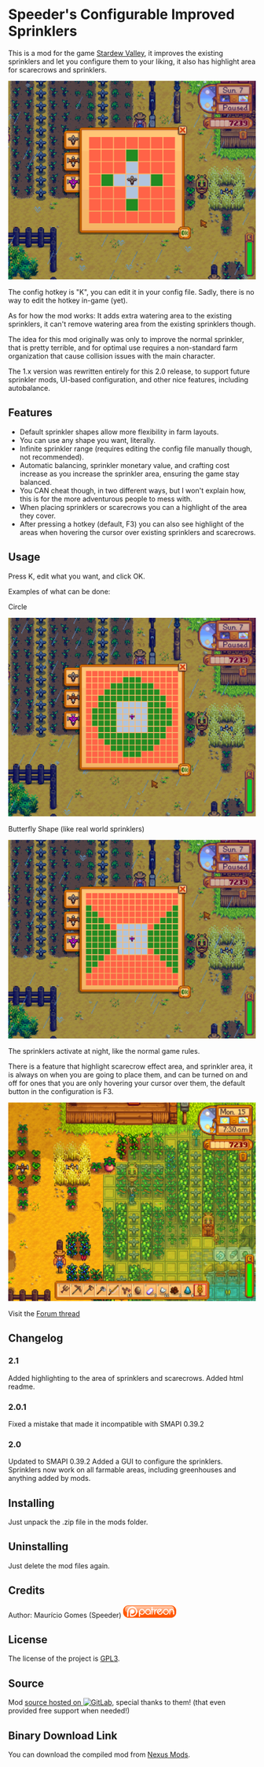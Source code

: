 ﻿Speeder's Configurable Improved Sprinklers
==========================================
 
This is a mod for the game [Stardew Valley](http://stardewvalley.net/), it improves the existing sprinklers and let you configure them to your liking, it also has highlight area for scarecrows and sprinklers.

![Game Screenshot](screenshot.png)

The config hotkey is "K", you can edit it in your config file. Sadly, there is no way to edit the hotkey in-game (yet).

As for how the mod works: It adds extra watering area to the existing sprinklers, it can't remove watering area from the existing sprinklers though.

The idea for this mod originally was only to improve the normal sprinkler, that is pretty terrible, and for optimal use requires a non-standard farm organization that cause collision issues with the main character.

The 1.x version was rewritten entirely for this 2.0 release, to support future sprinkler mods, UI-based configuration, and other nice features, including autobalance.

Features
--------

* Default sprinkler shapes allow more flexibility in farm layouts.
* You can use any shape you want, literally.
* Infinite sprinkler range (requires editing the config file manually though, not recommended).
* Automatic balancing, sprinkler monetary value, and crafting cost increase as you increase the sprinkler area, ensuring the game stay balanced.
* You CAN cheat though, in two different ways, but I won't explain how, this is for the more adventurous people to mess with.
* When placing sprinklers or scarecrows you can a highlight of the area they cover.
* After pressing a hotkey (default, F3) you can also see highlight of the areas when hovering the cursor over existing sprinklers and scarecrows.

Usage
-----

Press K, edit what you want, and click OK.

Examples of what can be done:

Circle

![Game Screenshot](circle.png)

Butterfly Shape (like real world sprinklers)

![Game Screenshot](butterfly.png)

The sprinklers activate at night, like the normal game rules.

There is a feature that highlight scarecrow effect area, and sprinkler area, it is always on when you are going to place them, and can be turned on and off for ones that you are only hovering your cursor over them, the default button in the configuration is F3.

![Game Screenshot](scarecrowarea.png)

Visit the [Forum thread](http://community.playstarbound.com/threads/storm-and-smapi-better-sprinklers-mod.108847/)

Changelog
---------

### 2.1

Added highlighting to the area of sprinklers and scarecrows.
Added html readme.

### 2.0.1

Fixed a mistake that made it incompatible with SMAPI 0.39.2

### 2.0

Updated to SMAPI 0.39.2
Added a GUI to configure the sprinklers.
Sprinklers now work on all farmable areas, including greenhouses and anything added by mods.

Installing
----------

Just unpack the .zip file in the mods folder.

Uninstalling
------------

Just delete the mod files again.

Credits
-------

Author: Maur&#237;cio Gomes (Speeder) [![Patreon](ipatreon.png)](https://patreon.com/user?u=3066937)

License
-------

The license of the project is [GPL3](https://gnu.org/licenses/gpl.html).

Source
------

Mod [source hosted on ![GitLab](igitlab.png)](https://gitlab.com/speeder1/SMAPISprinklerMod), special thanks to them! (that even provided free support when needed!)

Binary Download Link
--------------------

You can download the compiled mod from [Nexus Mods](http://www.nexusmods.com/stardewvalley/mods/41/?).